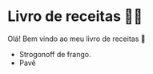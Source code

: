 # Livro de receitas :man_cook:



Olá! Bem vindo ao meu livro de receitas :wave:

* Strogonoff de frango.
* Pavê
